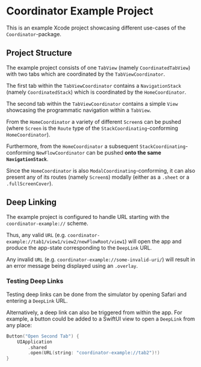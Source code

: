 # Coordinator Example Project

This is an example Xcode project showcasing different use-cases of the `Coordinator`-package.

## Project Structure

The example project consists of one `TabView` (namely `CoordinatedTabView`) with two tabs which are coordinated by the `TabViewCoordinator`.

The first tab within the `TabViewCoordinator` contains a `NavigationStack` (namely `CoordinatedStack`) which is coordinated by the `HomeCoordinator`. 

The second tab within the `TabViewCoordinator` contains a simple `View` showcasing the programmatic navigation within a `TabView`.

From the `HomeCoordinator` a variety of different `Screen`s can be pushed (where `Screen` is the `Route` type of the `StackCoordinating`-conforming `HomeCoordinator`).

Furthermore, from the `HomeCoordinator` a subsequent `StackCoordinating`-conforming `NewFlowCoordinator` can be pushed **onto the same `NavigationStack`**.

Since the `HomeCoordinator` is also `ModalCoordinating`-conforming, it can also present any of its routes (namely `Screen`s) modally (either as a `.sheet` or a `.fullScreenCover`).

## Deep Linking

The example project is configured to handle URL starting with the `coordinator-example://` scheme.

Thus, any valid `URL` (e.g. `coordinator-example://tab1/view1/view2/newFlowRoot/view1`) will open the app and produce the app-state corresponding to the `DeepLink` URL.

Any invalid `URL` (e.g. `coordinator-example://some-invalid-uri/`) will result in an error message being displayed using an `.overlay`.

### Testing Deep Links

Testing deep links can be done from the simulator by opening Safari and entering a `DeepLink` URL.

Alternatively, a deep link can also be triggered from within the app. For example, a button could be added to a SwiftUI view to open a `DeepLink` from any place:

```swift
Button("Open Second Tab") {
    UIApplication
        .shared
        .open(URL(string: "coordinator-example://tab2")!)
}
```
